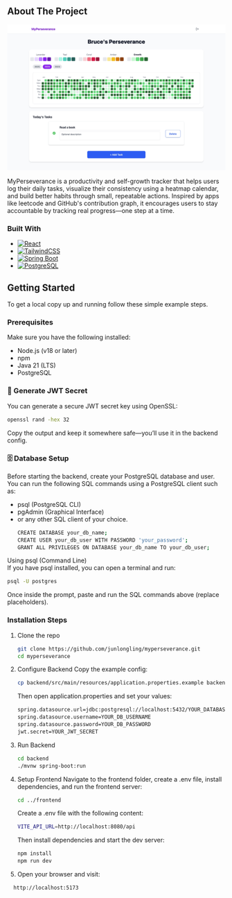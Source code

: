 <!-- ABOUT THE PROJECT -->
## About The Project

[![MyPerseverance][product-screenshot]](https://example.com)

MyPerseverance is a productivity and self-growth tracker that helps users log their daily tasks, visualize their consistency using a heatmap calendar, and build better habits through small, repeatable actions. Inspired by apps like leetcode and GitHub's contribution graph, it encourages users to stay accountable by tracking real progress—one step at a time.


### Built With

* [![React][React.js]][React-url]
* [![TailwindCSS][TailwindCSS-badge]][TailwindCSS-url]
* [![Spring Boot][SpringBoot-badge]][SpringBoot-url]
* [![PostgreSQL][PostgreSQL-badge]][PostgreSQL-url]


<!-- GETTING STARTED -->
## Getting Started

To get a local copy up and running follow these simple example steps.

### Prerequisites

Make sure you have the following installed:

* Node.js (v18 or later)
* npm
* Java 21 (LTS)
* PostgreSQL

### 🔐 Generate JWT Secret  
You can generate a secure JWT secret key using OpenSSL:
   ```sh
   openssl rand -hex 32
   ```
Copy the output and keep it somewhere safe—you’ll use it in the backend config.

### 🗄️ Database Setup
Before starting the backend, create your PostgreSQL database and user.  
You can run the following SQL commands using a PostgreSQL client such as:  
* psql (PostgreSQL CLI)  
* pgAdmin (Graphical Interface)  
* or any other SQL client of your choice.
   ```sh
   CREATE DATABASE your_db_name;
   CREATE USER your_db_user WITH PASSWORD 'your_password';
  GRANT ALL PRIVILEGES ON DATABASE your_db_name TO your_db_user;
   ```
Using psql (Command Line)  
If you have psql installed, you can open a terminal and run:
   ```sh
   psql -U postgres
   ```
Once inside the prompt, paste and run the SQL commands above (replace placeholders).

### Installation Steps
1. Clone the repo
   ```sh
   git clone https://github.com/junlongling/myperseverance.git
   cd myperseverance
   ```
2. Configure Backend
   Copy the example config:
   ```sh
   cp backend/src/main/resources/application.properties.example backend/src/main/resources/application.properties
   ```
   Then open application.properties and set your values:
   ```sh
   spring.datasource.url=jdbc:postgresql://localhost:5432/YOUR_DATABASE_NAME
   spring.datasource.username=YOUR_DB_USERNAME
   spring.datasource.password=YOUR_DB_PASSWORD
   jwt.secret=YOUR_JWT_SECRET
   ```
3. Run Backend
   ```sh
   cd backend
   ./mvnw spring-boot:run
   ```
4. Setup Frontend
   Navigate to the frontend folder, create a .env file, install dependencies, and run the frontend server:
   ```sh
   cd ../frontend
   ```
   Create a .env file with the following content:
   ```sh
   VITE_API_URL=http://localhost:8080/api
   ```
   Then install dependencies and start the dev server:
   ```sh
   npm install
   npm run dev
   ```
5. Open your browser and visit:
 ```sh
   http://localhost:5173
```

<!-- MARKDOWN LINKS & IMAGES -->
<!-- https://www.markdownguide.org/basic-syntax/#reference-style-links -->
[product-screenshot]: images/my.png
[React.js]: https://img.shields.io/badge/React-20232A?style=for-the-badge&logo=react&logoColor=61DAFB
[React-url]: https://reactjs.org/
[React.js]: https://img.shields.io/badge/React-20232A?style=for-the-badge&logo=react&logoColor=61DAFB
[React-url]: https://reactjs.org/
[TailwindCSS-badge]: https://img.shields.io/badge/TailwindCSS-0ea5e9?style=for-the-badge&logo=tailwindcss&logoColor=white
[TailwindCSS-url]: https://tailwindcss.com/
[SpringBoot-badge]: https://img.shields.io/badge/Spring_Boot-6DB33F?style=for-the-badge&logo=springboot&logoColor=white
[SpringBoot-url]: https://spring.io/projects/spring-boot
[PostgreSQL-badge]: https://img.shields.io/badge/PostgreSQL-316192?style=for-the-badge&logo=postgresql&logoColor=white
[PostgreSQL-url]: https://www.postgresql.org/

